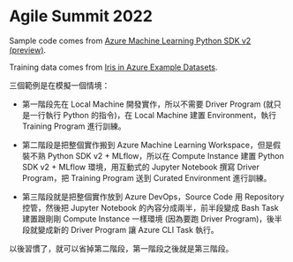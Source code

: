 # Agile Summit 2022

Sample code comes from [Azure Machine Learning Python SDK v2 (preview)](https://github.com/Azure/azureml-examples/blob/sdk-preview/sdk/jobs/single-step/lightgbm/iris/src/main.py).

Training data comes from [Iris in Azure Example Datasets](https://azuremlexamples.blob.core.windows.net/datasets/iris.csv). 

三個範例是在模擬一個情境：

- 第一階段先在 Local Machine 開發實作，所以不需要 Driver Program (就只是一行執行 Python 的指令)，在 Local Machine 建置 Environment，執行 Training Program 進行訓練。

- 第二階段是把整個實作搬到 Azure Machine Learning Workspace，但是假裝不熟 Python SDK v2 + MLflow，所以在 Compute Instance 建置 Python SDK v2 + MLflow 環境，用互動式的 Jupyter Notebook 撰寫 Driver Program，把 Training Program 送到 Curated Environment 進行訓練。

- 第三階段就是把整個實作放到 Azure DevOps，Source Code 用 Repository 控管，然後把 Jupyter Notebook 的內容分成兩半，前半段變成 Bash Task 建置跟剛剛 Compute Instance 一樣環境 (因為要跑 Driver Program)，後半段就變成新的 Driver Program 讓 Azure CLI Task 執行。

以後習慣了，就可以省掉第二階段，第一階段之後就是第三階段。 
